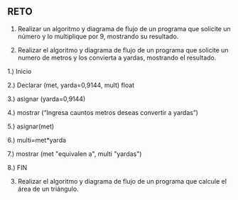 ## RETO
1. Realizar un algoritmo y diagrama de flujo de un programa que solicite un número y lo multiplique por 9, mostrando su resultado.
   
    

2. Realizar el algoritmo y diagrama de flujo de un programa que solicite un numero de metros y los convierta a yardas, mostrando el resultado.

1.) Inicio 

2.) Declarar (met, yarda=0,9144, mult) float

3.) asignar (yarda=0,9144)

4.) mostrar (“Ingresa cauntos metros deseas convertir a yardas”)

5.) asignar(met)

6.) multi=met*yarda

7.) mostrar (met "equivalen a", multi "yardas")

8.) FIN
      
    


3. Realizar el algoritmo y diagrama de flujo de un programa que calcule el área de un triángulo.

 







